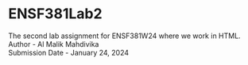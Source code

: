 # ENSF381Lab2

The second lab assignment for ENSF381W24 where we work in HTML.  
Author - Al Malik Mahdivika  
Submission Date - January 24, 2024
